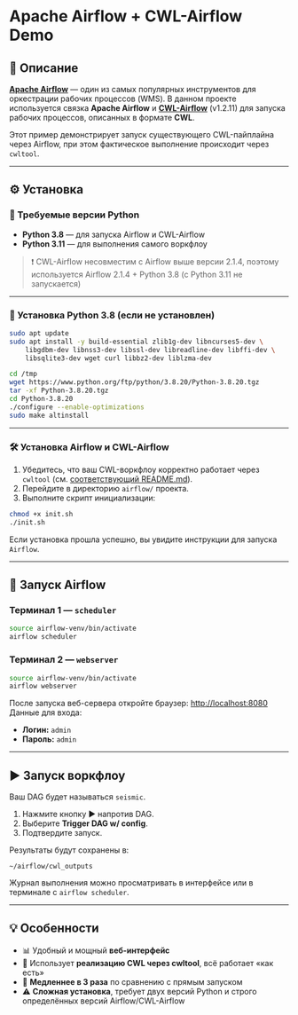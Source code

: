 # Apache Airflow + CWL-Airflow Demo

## 📌 Описание

[**Apache Airflow**](https://airflow.apache.org/) — один из самых популярных инструментов для оркестрации рабочих процессов (WMS). В данном проекте используется связка **Apache Airflow** и [**CWL-Airflow**](https://github.com/Barski-lab/cwl-airflow/) (v1.2.11) для запуска рабочих процессов, описанных в формате **CWL**.

Этот пример демонстрирует запуск существующего CWL-пайплайна через Airflow, при этом фактическое выполнение происходит через `cwltool`.

---

## ⚙️ Установка

### 🐍 Требуемые версии Python

- **Python 3.8** — для запуска Airflow и CWL-Airflow
- **Python 3.11** — для выполнения самого воркфлоу

> ❗ CWL-Airflow несовместим с Airflow выше версии 2.1.4, поэтому используется Airflow 2.1.4 + Python 3.8 (с Python 3.11 не запускается)

---

### 🔧 Установка Python 3.8 (если не установлен)

```bash
sudo apt update
sudo apt install -y build-essential zlib1g-dev libncurses5-dev \
    libgdbm-dev libnss3-dev libssl-dev libreadline-dev libffi-dev \
    libsqlite3-dev wget curl libbz2-dev liblzma-dev

cd /tmp
wget https://www.python.org/ftp/python/3.8.20/Python-3.8.20.tgz
tar -xf Python-3.8.20.tgz
cd Python-3.8.20
./configure --enable-optimizations
sudo make altinstall
```

---

### 🛠️ Установка Airflow и CWL-Airflow

1. Убедитесь, что ваш CWL-воркфлоу корректно работает через `cwltool` (см. [соответствующий README.md](../cwltool/README.md)).
2. Перейдите в директорию `airflow/` проекта.
3. Выполните скрипт инициализации:
```bash
chmod +x init.sh
./init.sh
```

Если установка прошла успешно, вы увидите инструкции для запуска `Airflow`.

---

## 🚀 Запуск Airflow

### Терминал 1 — `scheduler`
```bash
source airflow-venv/bin/activate
airflow scheduler
```

### Терминал 2 — `webserver`
```bash
source airflow-venv/bin/activate
airflow webserver
```

После запуска веб-сервера откройте браузер: [http://localhost:8080](http://localhost:8080)  
Данные для входа:
- **Логин:** `admin`
- **Пароль:** `admin`

---

## ▶️ Запуск воркфлоу

Ваш DAG будет называться `seismic`.

1. Нажмите кнопку ▶️ напротив DAG.
2. Выберите **Trigger DAG w/ config**.
3. Подтвердите запуск.

Результаты будут сохранены в:
```
~/airflow/cwl_outputs
```

Журнал выполнения можно просматривать в интерфейсе или в терминале с `airflow scheduler`.

---

## 💡 Особенности

- 📊 Удобный и мощный **веб-интерфейс**
- 🧱 Использует **реализацию CWL через cwltool**, всё работает «как есть»
- 🐢 **Медленнее в 3 раза** по сравнению с прямым запуском
- ⚠️ **Сложная установка**, требует двух версий Python и строго определённых версий Airflow/CWL-Airflow
